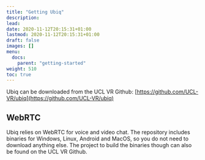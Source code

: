 ```yaml
---
title: "Getting Ubiq"
description: 
lead: 
date: 2020-11-12T20:15:31+01:00
lastmod: 2020-11-12T20:15:31+01:00
draft: false
images: []
menu: 
  docs:
    parent: "getting-started"
weight: 510
toc: true
---
```


Ubiq can be downloaded from the UCL VR Github: [https://github.com/UCL-VR/ubiq](https://github.com/UCL-VR/ubiq)

## WebRTC

Ubiq relies on WebRTC for voice and video chat. The repository includes binaries for Windows, Linux, Android and MacOS, so you do not need to download anything else. The project to build the binaries though can also be found on the UCL VR Github.